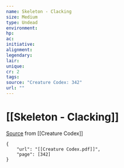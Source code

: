 ```yaml
---
name: Skeleton - Clacking
size: Medium
type: Undead
environment: 
hp: 
ac: 
initiative: 
alignment: 
legendary: 
lair: 
unique: 
cr: 2
tags: 
source: "Creature Codex: 342"
url: ""
---
```

# [[Skeleton - Clacking]]

[Source](zotero://open-pdf/library/items/NTNKJRHG?page=342) from [[Creature Codex]]

```pdf
{
	"url": "[[Creature Codex.pdf]]",
	"page": [342]
}
```

